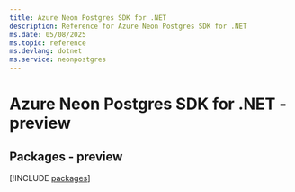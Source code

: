 ```yaml
---
title: Azure Neon Postgres SDK for .NET
description: Reference for Azure Neon Postgres SDK for .NET
ms.date: 05/08/2025
ms.topic: reference
ms.devlang: dotnet
ms.service: neonpostgres
---
```

# Azure Neon Postgres SDK for .NET - preview
## Packages - preview
[!INCLUDE [packages](neon-postgres-index.md)]